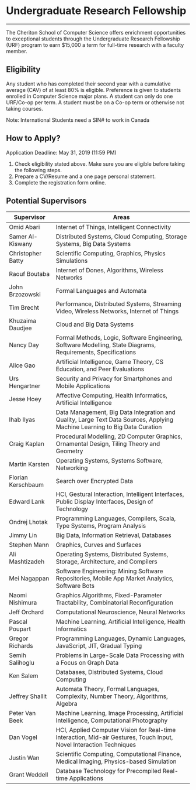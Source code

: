 Undergraduate Research Fellowship
===========

----------------------------------------------------

The Cheriton School of Computer Science offers enrichment opportunities to exceptional students through the Undergraduate Research Fellowship (URF) program to earn $15,000 a term for full-time research with a faculty member.

Eligibility
-----------

Any student who has completed their second year with a cumulative average (CAV) of at least 80% is eligible.  Preference is given to students enrolled in Computer Science major plans.  A student can only do one URF/Co-op per term.  A student must be on a Co-op term or otherwise not taking courses.

Note: International Students need a SIN# to work in Canada

How to Apply?
-------------

Application Deadline: May 31, 2019 (11:59 PM)

1. Check eligibility stated above.  Make sure you are eligible before taking the following steps.
2. Prepare a CV/Resume and a one page personal statement.
3. Complete the registration form online.

Potential Supervisors
---------------------

Supervisor | Areas
---------- | -----
Omid Abari | Internet of Things, Intelligent Connectivity
Samer Al-Kiswany | Distributed Systems, Cloud Computing, Storage Systems, Big Data Systems
Christopher Batty | Scientific Computing, Graphics, Physics Simulations
Raouf Boutaba | Internet of Dones, Algorithms, Wireless Networks
John Brzozowski | Formal Languages and Automata
Tim Brecht | Performance, Distributed Systems, Streaming Video, Wireless Networks, Internet of Things
Khuzaima Daudjee | Cloud and Big Data Systems
Nancy Day | Formal Methods, Logic, Software Engineering, Software Modelling, State Diagrams, Requirements, Specifications
Alice Gao | Artificial Intelligence, Game Theory, CS Education, and Peer Evaluations
Urs Hengartner | Security and Privacy for Smartphones and Mobile Applications
Jesse Hoey | Affective Computing, Health Informatics, Artificial Intelligence
Ihab Ilyas | Data Management, Big Data Integration and Quality, Large Text Data Sources, Applying Machine Learning to Big Data Curation
Craig Kaplan | Procedural Modelling, 2D Computer Graphics, Ornamental Design, Tiling Theory and Geometry
Martin Karsten | Operating Systems, Systems Software, Networking
Florian Kerschbaum | Search over Encrypted Data
Edward Lank | HCI, Gestural Interaction, Intelligent Interfaces, Public Display Interfaces, Design of Technology
Ondrej Lhotak | Programming Languages, Compilers, Scala, Type Systems, Program Analysis
Jimmy Lin | Big Data, Information Retrieval, Databases
Stephen Mann | Graphics, Curves and Surfaces
Ali Mashtizadeh | Operating Systems, Distributed Systems, Storage, Architecture, and Compilers
Mei Nagappan | Software Engineering: Mining Software Repositories, Mobile App Market Analytics, Software Bots
Naomi Nishimura | Graphics Algorithms, Fixed-Parameter Tractability, Combinatorial Reconfiguration
Jeff Orchard | Computational Neuroscience, Neural Networks
Pascal Poupart | Machine Learning, Artificial Intelligence, Health Informatics
Gregor Richards | Programming Languages, Dynamic Languages, JavaScript, JIT, Gradual Typing
Semih Salihoglu | Problems in Large-Scale Data Processing with a Focus on Graph Data
Ken Salem | Databases, Distributed Systems, Cloud Computing
Jeffrey Shallit | Automata Theory, Formal Languages, Complexity, Number Theory, Algorithms, Algebra
Peter Van Beek | Machine Learning, Image Processing, Artificial Intelligence, Computational Photography
Dan Vogel | HCI, Applied Computer Vision for Real-time Interaction, Mid-air Gestures, Touch Input, Novel Interaction Techniques
Justin Wan | Scientific Computing, Computational Finance, Medical Imaging, Physics-based Simulation
Grant Weddell | Database Technology for Precompiled Real-time Applications

